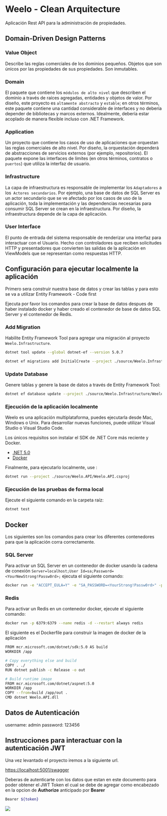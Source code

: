 # Weelo - Clean Arquitecture

Aplicación Rest API para la administración de propiedades.

## Domain-Driven Design Patterns

### Value Object

Describe las reglas comerciales de los dominios pequeños. Objetos que son únicos por las propiedades de sus propiedades. Son inmutables.

### Domain

El paquete que contiene los `módulos de alto nivel` que describen el dominio a través de raíces agregadas, entidades y objetos de valor. Por diseño, este proyecto es `altamente abstracto` y `estable`; en otros términos, este paquete contiene una cantidad considerable de interfaces y no debería depender de bibliotecas y marcos externos. Idealmente, debería estar acoplado de manera flexible incluso con .NET Framework.

### Application

Un proyecto que contiene los casos de uso de aplicaciones que orquestan las reglas comerciales de alto nivel. Por diseño, la orquestación dependerá de abstracciones de servicios externos (por ejemplo, repositorios). El paquete expone las interfaces de límites (en otros términos, contratos o `puertos`) que utiliza la interfaz de usuario.

### Infrastructure

La capa de infraestructura es responsable de implementar los `Adaptadores` a los` Actores secundarios`. Por ejemplo, una base de datos de SQL Server es un actor secundario que se ve afectado por los casos de uso de la aplicación, toda la implementación y las dependencias necesarias para consumir SQL Server se crean en la infraestructura. Por diseño, la infraestructura depende de la capa de aplicación.

### User Interface

El punto de entrada del sistema responsable de renderizar una interfaz para interactuar con el Usuario. Hecho con controladores que reciben solicitudes HTTP y presentadores que convierten las salidas de la aplicación en ViewModels que se representan como respuestas HTTP.

## Configuración para ejecutar localmente la aplicación

Primero sera construir nuestra base de datos y crear las tablas y para esto se va a utilizar Entity Framework - Code first

Ejecuta por favor los comandos para crear la base de datos despues de haber instalado docker y haber creado el contenedor de base de datos SQL Server y el contenedor de Redis.

### Add Migration

Habilite Entity Framework Tool para agregar una migración al proyecto `Weelo.Infrastructure`.

```sh
dotnet tool update --global dotnet-ef --version 5.0.7
```

```sh
dotnet ef migrations add InitialCreate --project ./source/Weelo.Infrastructure/Weelo.Infrastructure.csproj --startup-project ./source/Weelo.API/
```

### Update Database

Genere tablas y genere la base de datos a través de Entity Framework Tool:

```sh
dotnet ef database update --project ./source/Weelo.Infrastructure/Weelo.Infrastructure.csproj --startup-project ./source/Weelo.API/
```

### Ejecución de la aplicación localmente

Weelo es una aplicación multiplataforma, puedes ejecutarla desde Mac, Windows o Unix. Para desarrollar nuevas funciones, puede utilizar Visual Studio o Visual Studio Code.

Los únicos requisitos son instalar el SDK de .NET Core más reciente y Docker.

* [.NET 5.0](https://dotnet.microsoft.com/download/dotnet/5.0)
* [Docker](https://docs.docker.com/get-docker/)


Finalmente, para ejecutarlo localmente, use :

```sh
dotnet run --project ./source/Weelo.API/Weelo.API.csproj
```

### Ejecución de las pruebas de forma local

Ejecute el siguiente comando en la carpeta raíz:

```sh
dotnet test
```

## Docker

Los siguientes son los comandos para crear los diferentes contenedores para que la aplicación corra correctamente.

### SQL Server

Para activar un SQL Server en un contenedor de docker usando la cadena de conexión `Server=localhost;User Id=sa;Password=<YourNewStrong!Passw0rd>;` ejecuta el siguiente comando:

```sh
docker run -e "ACCEPT_EULA=Y" -e "SA_PASSWORD=<YourStrong!Passw0rd>" -p 1433:1433 --name sql -d --restart always mcr.microsoft.com/mssql/server:2019-latest
```

### Redis

Para activar un Redis en un contenedor docker, ejecute el siguiente comando:

```sh
docker run -p 6379:6379 --name redis -d --restart always redis
```

El siguiente es el Dockerfile para construir la imagen de docker de la aplicación

```sh
FROM mcr.microsoft.com/dotnet/sdk:5.0 AS build
WORKDIR /app

# Copy everything else and build
COPY . ./
RUN dotnet publish -c Release -o out

# Build runtime image
FROM mcr.microsoft.com/dotnet/aspnet:5.0
WORKDIR /app
COPY --from=build /app/out .
CMD dotnet Weelo.API.dll
```

## Datos de Autenticación

username: admin
password: 123456

## Instrucciones para interactuar con la autenticación JWT

Una vez levantado el proyecto iremos a la siguiente url.

[https://localhost:5001/swagger](https://localhost:5001/swagger)

Deberas de autenticarte con los datos que estan en este documento para poder obtener el JWT Token el cual se debe de agregar como encabezado en la opcion de **Authorize** anticipado por **Bearer**

```bash
Bearer ${token}
```

![](https://miro.medium.com/max/1600/1*IrmDxmBcpvBUltIO4UQN5Q.gif)